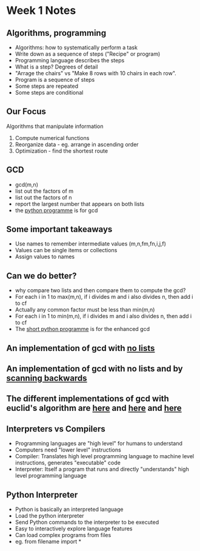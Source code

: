 # Week 1 Notes

## Algorithms, programming
- Algorithms: how to systematically perform a task
- Write down as a sequence of steps ("Recipe" or program)
- Programming language describes the steps
- What is a step? Degrees of detail
- "Arrage the chairs" vs "Make 8 rows with 10 chairs in each row".
- Program is a sequence of steps
- Some steps are repeated
- Some steps are conditional

## Our Focus 
Algorithms that manipulate information
1. Compute numerical functions
2. Reorganize data - eg. arrange in ascending order
3. Optimization - find the shortest route

## GCD
- gcd(m,n)
- list out the factors of m
- list out the factors of n
- report the largest number that appears on both lists
- the [python programme](01_gcd.py) is for gcd

## Some important takeaways
- Use names to remember intermediate values (m,n,fm,fn,i,j,f)
- Values can be single items or collections
- Assign values to names

## Can we do better?
- why compare two lists and then compare them to compute the gcd?
- For each i in 1 to max(m,n), if i divides m and i also divides n, then add i to cf
- Actually any common factor must be less than min(m,n)
- For each i in 1 to min(m,n), if i divides m and i also divides n, then add i to cf
- The [short python programme](02_gcd.py) is for the enhanced gcd

## An implementation of gcd with [no lists](03_gcd.py)

## An implementation of gcd with no lists and by [scanning backwards](04_gcd.py) 

## The different implementations of gcd with euclid's algorithm are [here](05_euclids_gcd.py) and [here](06_euclids_2.py) and [here](07_euclids_3.py)

## Interpreters vs Compilers
- Programming languages are "high level" for humans to understand
- Computers need "lower level" instructions
- Compiler: Translates high level programming language to machine level instructions, generates "executable" code
- Interpreter: Itself a program that runs and directly "understands" high level programming language

## Python Interpreter
- Python is basically an interpreted language
- Load the python interpreter
- Send Python commands to the interpreter to be executed
- Easy to interactively explore language features
- Can load complex programs from files
- eg. from filename import *


